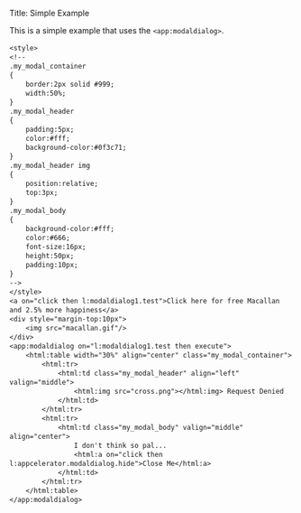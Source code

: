 Title: Simple Example

This is a simple example that uses the `<app:modaldialog>`.
	
	<style>
	<!--
	.my_modal_container
	{
		border:2px solid #999;
		width:50%;
	}
	.my_modal_header
	{
		padding:5px;
		color:#fff;
		background-color:#0f3c71;
	}
	.my_modal_header img
	{
		position:relative;
		top:3px;
	}
	.my_modal_body
	{
		background-color:#fff;
		color:#666;
		font-size:16px;
		height:50px;
		padding:10px;
	}
	-->
	</style>
	<a on="click then l:modaldialog1.test">Click here for free Macallan and 2.5% more happiness</a>
	<div style="margin-top:10px">
		<img src="macallan.gif"/>
	</div>
	<app:modaldialog on="l:modaldialog1.test then execute">
		<html:table width="30%" align="center" class="my_modal_container">
			<html:tr>
				<html:td class="my_modal_header" align="left" valign="middle">
					<html:img src="cross.png"></html:img> Request Denied
				</html:td>
			</html:tr>
			<html:tr>
				<html:td class="my_modal_body" valign="middle" align="center">
					I don't think so pal...  
					<html:a on="click then l:appcelerator.modaldialog.hide">Close Me</html:a>							
				</html:td>
			</html:tr>				
		</html:table>
	</app:modaldialog>